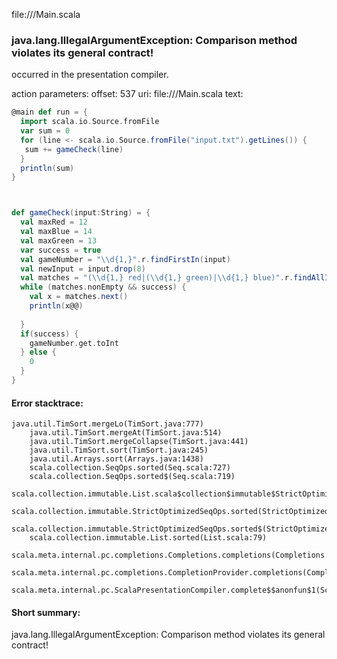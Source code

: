 file://<WORKSPACE>/Main.scala
### java.lang.IllegalArgumentException: Comparison method violates its general contract!

occurred in the presentation compiler.

action parameters:
offset: 537
uri: file://<WORKSPACE>/Main.scala
text:
```scala
@main def run = {
  import scala.io.Source.fromFile
  var sum = 0
  for (line <- scala.io.Source.fromFile("input.txt").getLines()) {
   sum += gameCheck(line)
  }
  println(sum)
}



def gameCheck(input:String) = {
  val maxRed = 12
  val maxBlue = 14
  val maxGreen = 13
  var success = true
  val gameNumber = "\\d{1,}".r.findFirstIn(input)
  val newInput = input.drop(8)
  val matches = "(\\d{1,} red|(\\d{1,} green)|\\d{1,} blue)".r.findAllIn(newInput)
  while (matches.nonEmpty && success) {
    val x = matches.next()
    println(x@@)
    
  }
  if(success) {
    gameNumber.get.toInt
  } else {
    0
  }
}

```



#### Error stacktrace:

```
java.util.TimSort.mergeLo(TimSort.java:777)
	java.util.TimSort.mergeAt(TimSort.java:514)
	java.util.TimSort.mergeCollapse(TimSort.java:441)
	java.util.TimSort.sort(TimSort.java:245)
	java.util.Arrays.sort(Arrays.java:1438)
	scala.collection.SeqOps.sorted(Seq.scala:727)
	scala.collection.SeqOps.sorted$(Seq.scala:719)
	scala.collection.immutable.List.scala$collection$immutable$StrictOptimizedSeqOps$$super$sorted(List.scala:79)
	scala.collection.immutable.StrictOptimizedSeqOps.sorted(StrictOptimizedSeqOps.scala:78)
	scala.collection.immutable.StrictOptimizedSeqOps.sorted$(StrictOptimizedSeqOps.scala:78)
	scala.collection.immutable.List.sorted(List.scala:79)
	scala.meta.internal.pc.completions.Completions.completions(Completions.scala:210)
	scala.meta.internal.pc.completions.CompletionProvider.completions(CompletionProvider.scala:86)
	scala.meta.internal.pc.ScalaPresentationCompiler.complete$$anonfun$1(ScalaPresentationCompiler.scala:123)
```
#### Short summary: 

java.lang.IllegalArgumentException: Comparison method violates its general contract!